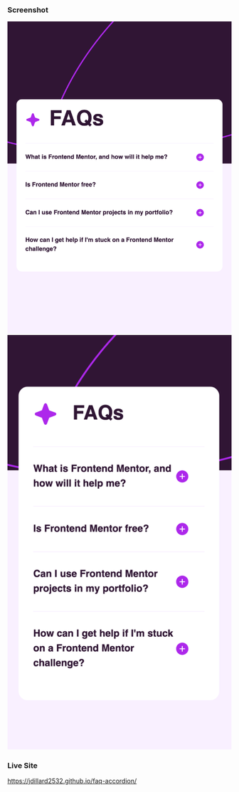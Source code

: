 ### Screenshot

![](./assets/images/Screenshot%202025-01-06%20at%2017-14-54%20Frontend%20Mentor%20FAQ%20accordion.png)
![](./assets/images/Screenshot%202025-01-06%20at%2017-15-44%20Frontend%20Mentor%20FAQ%20accordion.png)

### Live Site

https://jdillard2532.github.io/faq-accordion/
